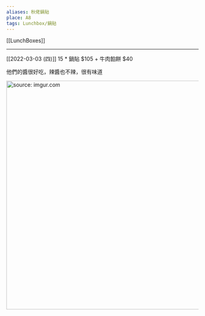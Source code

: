 ```yaml
---
aliases: 秋佬鍋貼
place: A8
tags: Lunchbox/鍋貼
---
```


[[LunchBoxes]]

---
[[2022-03-03 (四)]] 15 * 鍋貼 $105 + 牛肉餡餅 $40

他們的醬很好吃，辣醬也不辣，很有味道

<a href="https://imgur.com/fuqgB5t"><img src="https://i.imgur.com/fuqgB5t.jpg" title="source: imgur.com" width="600px"/></a>

